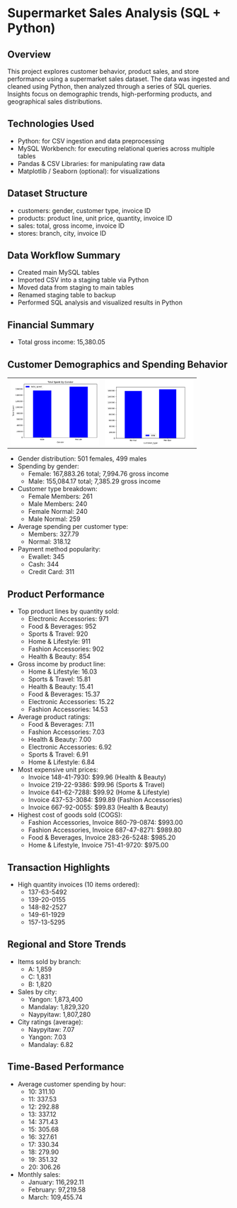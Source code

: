 # Supermarket Sales Analysis (SQL + Python)

## Overview
This project explores customer behavior, product sales, and store performance using a supermarket sales dataset. The data was ingested and cleaned using Python, then analyzed through a series of SQL queries. Insights focus on demographic trends, high-performing products, and geographical sales distributions.

## Technologies Used
- Python: for CSV ingestion and data preprocessing
- MySQL Workbench: for executing relational queries across multiple tables
- Pandas & CSV Libraries: for manipulating raw data
- Matplotlib / Seaborn (optional): for visualizations

## Dataset Structure
- customers: gender, customer type, invoice ID
- products: product line, unit price, quantity, invoice ID
- sales: total, gross income, invoice ID
- stores: branch, city, invoice ID

## Data Workflow Summary
- Created main MySQL tables
- Imported CSV into a staging table via Python
- Moved data from staging to main tables
- Renamed staging table to backup
- Performed SQL analysis and visualized results in Python

## Financial Summary
- Total gross income: 15,380.05

## Customer Demographics and Spending Behavior
<table>
<tr>
<td><img src="Total_spent_gender.png" alt='spent by gender graph' width='200'></td><td><img src="total_spent_customer_type.png" width='200'></td>
</tr>
</table>  

- Gender distribution: 501 females, 499 males
- Spending by gender:
  - Female: 167,883.26 total; 7,994.76 gross income
  - Male: 155,084.17 total; 7,385.29 gross income
- Customer type breakdown:
  - Female Members: 261
  - Male Members: 240
  - Female Normal: 240
  - Male Normal: 259
- Average spending per customer type:
  - Members: 327.79
  - Normal: 318.12
- Payment method popularity:
  - Ewallet: 345
  - Cash: 344
  - Credit Card: 311

## Product Performance
- Top product lines by quantity sold:
  - Electronic Accessories: 971
  - Food & Beverages: 952
  - Sports & Travel: 920
  - Home & Lifestyle: 911
  - Fashion Accessories: 902
  - Health & Beauty: 854
- Gross income by product line:
  - Home & Lifestyle: 16.03
  - Sports & Travel: 15.81
  - Health & Beauty: 15.41
  - Food & Beverages: 15.37
  - Electronic Accessories: 15.22
  - Fashion Accessories: 14.53
- Average product ratings:
  - Food & Beverages: 7.11
  - Fashion Accessories: 7.03
  - Health & Beauty: 7.00
  - Electronic Accessories: 6.92
  - Sports & Travel: 6.91
  - Home & Lifestyle: 6.84
- Most expensive unit prices:
  - Invoice 148-41-7930: $99.96 (Health & Beauty)
  - Invoice 219-22-9386: $99.96 (Sports & Travel)
  - Invoice 641-62-7288: $99.92 (Home & Lifestyle)
  - Invoice 437-53-3084: $99.89 (Fashion Accessories)
  - Invoice 667-92-0055: $99.83 (Health & Beauty)
- Highest cost of goods sold (COGS):
  - Fashion Accessories, Invoice 860-79-0874: $993.00
  - Fashion Accessories, Invoice 687-47-8271: $989.80
  - Food & Beverages, Invoice 283-26-5248: $985.20
  - Home & Lifestyle, Invoice 751-41-9720: $975.00

## Transaction Highlights
- High quantity invoices (10 items ordered):
  - 137-63-5492
  - 139-20-0155
  - 148-82-2527
  - 149-61-1929
  - 157-13-5295

## Regional and Store Trends
- Items sold by branch:
  - A: 1,859
  - C: 1,831
  - B: 1,820
- Sales by city:
  - Yangon: 1,873,400
  - Mandalay: 1,829,320
  - Naypyitaw: 1,807,280
- City ratings (average):
  - Naypyitaw: 7.07
  - Yangon: 7.03
  - Mandalay: 6.82

## Time-Based Performance
- Average customer spending by hour:
  - 10: 311.10
  - 11: 337.53
  - 12: 292.88
  - 13: 337.12
  - 14: 371.43
  - 15: 305.68
  - 16: 327.61
  - 17: 330.34
  - 18: 279.90
  - 19: 351.32
  - 20: 306.26
- Monthly sales:
  - January: 116,292.11
  - February: 97,219.58
  - March: 109,455.74

